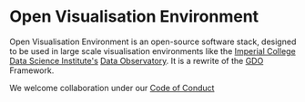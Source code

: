 # Open Visualisation Environment

Open Visualisation Environment is an open-source software stack, designed to be used in large scale visualisation environments like the [Imperial College](http://www.imperial.ac.uk) [Data Science Institute's](http://www.imperial.ac.uk/data-science/) [Data Observatory](http://www.imperial.ac.uk/data-science/data-observatory/).
It is a rewrite of the [GDO](https://github.com/bkavuncu/GDO/) Framework. 

We welcome collaboration under our [Code of Conduct](https://github.com/ove/ove-docs/blob/master/CODE_OF_CONDUCT.md)